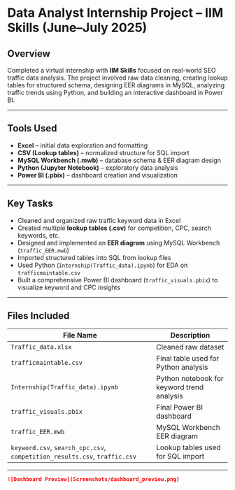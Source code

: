 # Data Analyst Internship Project – IIM Skills (June–July 2025)

##  Overview
Completed a virtual internship with **IIM Skills** focused on real-world SEO traffic data analysis. The project involved raw data cleaning, creating lookup tables for structured schema, designing EER diagrams in MySQL, analyzing traffic trends using Python, and building an interactive dashboard in Power BI.

---

## Tools Used
- **Excel** – initial data exploration and formatting
- **CSV (Lookup tables)** – normalized structure for SQL import
- **MySQL Workbench (.mwb)** – database schema & EER diagram design
- **Python (Jupyter Notebook)** – exploratory data analysis
- **Power BI (.pbix)** – dashboard creation and visualization

---

##  Key Tasks

-  Cleaned and organized raw traffic keyword data in Excel
-  Created multiple **lookup tables (.csv)** for competition, CPC, search keywords, etc.
-  Designed and implemented an **EER diagram** using MySQL Workbench (`traffic_EER.mwb`)
-  Imported structured tables into SQL from lookup files
-  Used Python (`Internship(Traffic_data).ipynb`) for EDA on `trafficmaintable.csv`
-  Built a comprehensive Power BI dashboard (`traffic_visuals.pbix`) to visualize keyword and CPC insights

---

##  Files Included

| File Name | Description |
|-----------|-------------|
| `Traffic_data.xlsx` | Cleaned raw dataset |
| `trafficmaintable.csv` | Final table used for Python analysis |
| `Internship(Traffic_data).ipynb` | Python notebook for keyword trend analysis |
| `traffic_visuals.pbix` | Final Power BI dashboard |
| `traffic_EER.mwb` | MySQL Workbench EER diagram |
| `keyword.csv`, `search_cpc.csv`, `competition_results.csv`, `traffic.csv` | Lookup tables used for SQL import |

---



```markdown
![Dashboard Preview](Screenshots/dashboard_preview.png)
